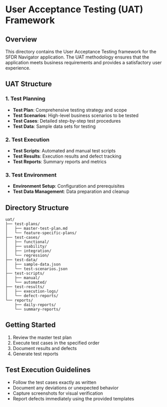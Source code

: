 # User Acceptance Testing (UAT) Framework

## Overview
This directory contains the User Acceptance Testing framework for the SFDR Navigator application. The UAT methodology ensures that the application meets business requirements and provides a satisfactory user experience.

## UAT Structure

### 1. Test Planning
- **Test Plan**: Comprehensive testing strategy and scope
- **Test Scenarios**: High-level business scenarios to be tested
- **Test Cases**: Detailed step-by-step test procedures
- **Test Data**: Sample data sets for testing

### 2. Test Execution
- **Test Scripts**: Automated and manual test scripts
- **Test Results**: Execution results and defect tracking
- **Test Reports**: Summary reports and metrics

### 3. Test Environment
- **Environment Setup**: Configuration and prerequisites
- **Test Data Management**: Data preparation and cleanup

## Directory Structure
```
uat/
├── test-plans/
│   ├── master-test-plan.md
│   └── feature-specific-plans/
├── test-cases/
│   ├── functional/
│   ├── usability/
│   ├── integration/
│   └── regression/
├── test-data/
│   ├── sample-data.json
│   └── test-scenarios.json
├── test-scripts/
│   ├── manual/
│   └── automated/
├── test-results/
│   ├── execution-logs/
│   └── defect-reports/
└── reports/
    ├── daily-reports/
    └── summary-reports/
```

## Getting Started
1. Review the master test plan
2. Execute test cases in the specified order
3. Document results and defects
4. Generate test reports

## Test Execution Guidelines
- Follow the test cases exactly as written
- Document any deviations or unexpected behavior
- Capture screenshots for visual verification
- Report defects immediately using the provided templates